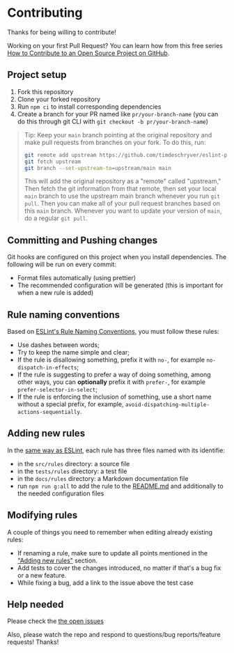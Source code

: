 # Contributing

Thanks for being willing to contribute!

Working on your first Pull Request? You can learn how from this free series
[How to Contribute to an Open Source Project on GitHub](https://egghead.io/series/how-to-contribute-to-an-open-source-project-on-github).

## Project setup

1. Fork this repository
2. Clone your forked repository
3. Run `npm ci` to install corresponding dependencies
4. Create a branch for your PR named like `pr/your-branch-name` (you can do this through git CLI with `git checkout -b pr/your-branch-name`)

> Tip: Keep your `main` branch pointing at the original repository and make
> pull requests from branches on your fork. To do this, run:
>
> ```bash
> git remote add upstream https://github.com/timdeschryver/eslint-plugin-ngrx.git
> git fetch upstream
> git branch --set-upstream-to=upstream/main main
> ```
>
> This will add the original repository as a "remote" called "upstream," Then
> fetch the git information from that remote, then set your local `main`
> branch to use the upstream main branch whenever you run `git pull`. Then you
> can make all of your pull request branches based on this `main` branch.
> Whenever you want to update your version of `main`, do a regular `git pull`.

## Committing and Pushing changes

Git hooks are configured on this project when you install dependencies.
The following will be run on every commit:

- Format files automatically (using prettier)
- The recommended configuration will be generated (this is important for when a new rule is added)

## Rule naming conventions

Based on [ESLint's Rule Naming Conventions](https://eslint.org/docs/developer-guide/working-with-rules#rule-naming-conventions), you must follow these rules:

- Use dashes between words;
- Try to keep the name simple and clear;
- If the rule is disallowing something, prefix it with `no-`, for example `no-dispatch-in-effects`;
- If the rule is suggesting to prefer a way of doing something, among other ways, you can **optionally** prefix it with
  `prefer-`, for example `prefer-selector-in-select`;
- If the rule is enforcing the inclusion of something, use a short name without a special prefix, for example,
  `avoid-dispatching-multiple-actions-sequentially`.

## Adding new rules

In the [same way as ESLint](https://eslint.org/docs/developer-guide/working-with-rules),
each rule has three files named with its identifie:

- in the `src/rules` directory: a source file
- in the `tests/rules` directory: a test file
- in the `docs/rules` directory: a Markdown documentation file
- run `npm run g:all` to add the rule to the [README.md](./README.md) and additionally to the needed configuration files

## Modifying rules

A couple of things you need to remember when editing already existing rules:

- If renaming a rule, make sure to update all points mentioned in the
  ["Adding new rules"](#adding-new-rules) section.
- Add tests to cover the changes introduced, no matter if that's
  a bug fix or a new feature.
- While fixing a bug, add a link to the issue above the test case

## Help needed

Please check the [the open issues](https://github.com/timdeschryver/eslint-plugin-ngrx/issues)

Also, please watch the repo and respond to questions/bug reports/feature requests!
Thanks!
